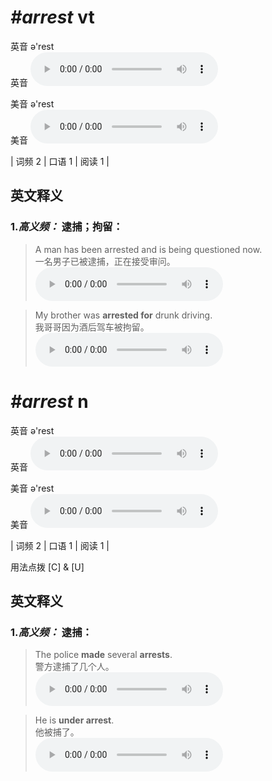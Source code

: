 # ***\#arrest*** vt
英音 ə'rest  
英音
<audio src="./media/arrest-B.aac" controls="controls"></audio>

美音 ə'rest  
美音
<audio src="./media/arrest.aac" controls="controls"></audio>



| 词频 2 | 口语 1 | 阅读 1 |  

英文释义
---
### 1.*高义频：* **逮捕；拘留：**  

 > A man has been arrested and is being questioned now.  
 > 一名男子已被逮捕，正在接受审问。    
<audio src="./media/1-arrest.aac" controls="controls"></audio>

 > My brother was **arrested for** drunk driving.   
 > 我哥哥因为酒后驾车被拘留。    
<audio src="./media/2-arrest.aac" controls="controls"></audio>


# ***\#arrest*** n
英音 ə'rest  
英音
<audio src="./media/arrest-B.aac" controls="controls"></audio>

美音 ə'rest  
美音
<audio src="./media/arrest.aac" controls="controls"></audio>



| 词频 2 | 口语 1 | 阅读 1 |  

用法点拨  [C] & [U]

英文释义
---
### 1.*高义频：* **逮捕：**  

 > The police **made** several **arrests**.   
 > 警方逮捕了几个人。    
<audio src="./media/3-arrest.aac" controls="controls"></audio>

 > He is **under arrest**.   
 > 他被捕了。    
<audio src="./media/4-arrest.aac" controls="controls"></audio>


